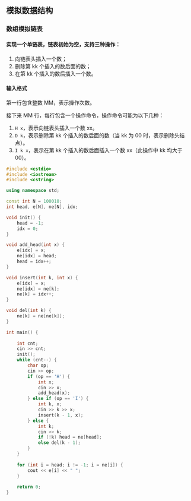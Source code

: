 ## 模拟数据结构

### 数组模拟链表

#### 实现一个单链表，链表初始为空，支持三种操作：

1. 向链表头插入一个数；
2. 删除第 kk 个插入的数后面的数；
3. 在第 kk 个插入的数后插入一个数。

#### 输入格式

第一行包含整数 MM，表示操作次数。

接下来 MM 行，每行包含一个操作命令，操作命令可能为以下几种：

1. `H x`，表示向链表头插入一个数 xx。
2. `D k`，表示删除第 kk 个插入的数后面的数（当 kk 为 00 时，表示删除头结点）。
3. `I k x`，表示在第 kk 个插入的数后面插入一个数 xx（此操作中 kk 均大于 00）。

```c++
#include <cstdio>
#include <iostream>
#include <cstring>

using namespace std;

const int N = 100010;
int head, e[N], ne[N], idx;

void init() {
    head = -1;
    idx = 0;
}

void add_head(int x) {
    e[idx] = x;
    ne[idx] = head;
    head = idx++;
}

void insert(int k, int x) {
    e[idx] = x;
    ne[idx] = ne[k];
    ne[k] = idx++;
}

void del(int k) {
    ne[k] = ne[ne[k]];
}

int main() {
    
    int cnt;
    cin >> cnt;
    init();
    while (cnt--) {
        char op;
        cin >> op;
        if (op == 'H') {
            int x;
            cin >> x;
            add_head(x);
        } else if (op == 'I') {
            int k, x;
            cin >> k >> x;
            insert(k - 1, x);
        } else {
            int k;
            cin >> k;
            if (!k) head = ne[head];
            else del(k - 1);
        }
    }
    
    for (int i = head; i != -1; i = ne[i]) {
        cout << e[i] << " ";
    }
    
    return 0;
}
```

